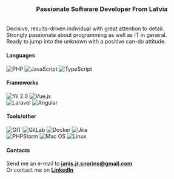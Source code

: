 <h3 align="center">Passionate Software Developer From Latvia</h3>

<br/>
Decisive, results-driven individual with great attention to detail.
<br/>
Strongly passionate about programming as well as IT in general.
<br/>
Ready to jump into the unknown with a positive can-do attitude.

<h4>Languages</h4>
<div>
  <img src="https://github.com/jsnorins/jsnorins/assets/104723218/1b99170e-60ba-4632-9408-4bc1ef5f7877" alt="PHP"/>
  <img src="https://github.com/jsnorins/jsnorins/assets/104723218/d84e2092-d4de-47cc-a1a1-1baf1f0df3f4" alt="JavaScript"/>
  <img src="https://github.com/jsnorins/jsnorins/assets/104723218/b4f1f7fc-de63-4a44-8f6b-ba301f0f9e62" alt="TypeScript"/>
</div>

<h4>Frameworks</h4>
<div>
  <img src="https://github.com/jsnorins/jsnorins/assets/104723218/7e27fd46-284c-44b8-9479-3c1f433623df" alt="Yii 2.0"/>
  <img src="https://github.com/jsnorins/jsnorins/assets/104723218/c9d00695-aae2-40c9-8a89-545ef7e5f013" alt="Vue.js"/>
</div>
<div>
  <img src="https://github.com/jsnorins/jsnorins/assets/104723218/84cfe64e-8f81-495e-8393-048e57cc7604" alt="Laravel"/>
  <img src="https://github.com/jsnorins/jsnorins/assets/104723218/77ae21d5-c2ed-4db6-977f-3bf0bb43ff55" alt="Angular"/>
</div>

<h4>Tools/other</h4>
<div>
  <img src="https://img.shields.io/badge/GIT-E44C30?style=for-the-badge&logo=git&logoColor=white" alt="GIT"/>
  <img src="https://img.shields.io/badge/GitLab-330F63?style=for-the-badge&logo=gitlab&logoColor=white" alt="GitLab"/>
  <img src="https://img.shields.io/badge/Docker-2CA5E0?style=for-the-badge&logo=docker&logoColor=white" alt="Docker"/>
  <img src="https://img.shields.io/badge/Jira-0052CC?style=for-the-badge&logo=Jira&logoColor=white" alt="Jira"/>
</div>
<div>
  <img src="http://img.shields.io/badge/-PHPStorm-181717?style=for-the-badge&logo=phpstorm&logoColor=white" alt="PHPStorm"/>
  <img src="https://img.shields.io/badge/mac%20os-000000?style=for-the-badge&logo=apple&logoColor=white" alt="Mac OS"/>
  <img src="https://img.shields.io/badge/Linux-FCC624?style=for-the-badge&logo=linux&logoColor=black" alt="Linux"/>
</div>

<h4>Contacts</h4>
<p>
  Send me an e-mail to <a href="mailto:janis.jr.snorins@gmail.com"><b>janis.jr.snorins@gmail.com</b></a> 
  <br/>
  Or contact me on <a target="_blank" href="https://www.linkedin.com/in/janis-snorins"><b>LinkedIn</b></a>
</p>
